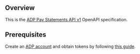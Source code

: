 ## Overview

This is the [ADP Pay Statements API v1](https://developers.adp.com/articles/api/pay-statements-v1-api) OpenAPI specification.
## Prerequisites

Create an [ADP account](https://www.adp.com/) and obtain tokens by following [this guide](https://developers.adp.com/articles/guide/auth-process-data-conn-request-access-token).
